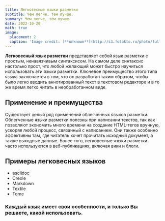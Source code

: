 ```yaml
---
title: Легковесные языки разметки
subtitle: Чем легче, тем лучше.
summary: Чем легче, тем лучше.
date: 2022-10-20
math: true
image:
  placement: 2
  caption: 'Image credit: [**unknown**](http://s3.fotokto.ru/photo/full/586/5862681.jpg)'
---
```


**Легковесный язык разметки** представляет собой язык разметки с простым, ненавязчивым синтаксисом. На самом деле синтаксис настолько прост, что любой желающий может быстро научиться использовать эти языки разметки. Ключевое преимущество этого типа языка заключается в том, что он разработан таким образом, чтобы было легко вводить аннотированный текст в текстовом редакторе и в то же время легко читать в необработанном виде.

## Применение и преимущества

Существует целый ряд применений облегченных языков разметки. Облегченные языки разметки полезны при написании текстов, так как позволяют экономить много времени на создание HTML-тегов вручную, ускоряя любой процесс, связанный с написанием. Они также особенно эффективны там, где читатель хочет прочитать исходный документ, а также выходные данные. Более того, легковесные языки разметки часто используются в веб-публикациях, включая вики и блоги.

## Примеры легковесных языков

* asciidoc
* Creole
* Markdown
* Textile
* Tome

### Каждый язык имеет свои особенности, и только Вы решаете, какой использовать.
